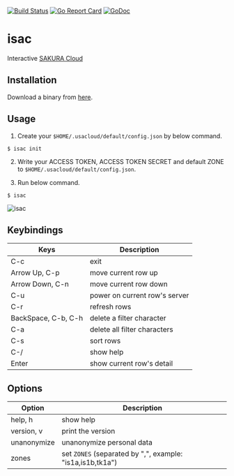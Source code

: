 [![Build Status](https://travis-ci.org/blp1526/isac.svg?branch=travis)](https://travis-ci.org/blp1526/isac)
[![Go Report Card](https://goreportcard.com/badge/github.com/blp1526/isac)](https://goreportcard.com/report/github.com/blp1526/isac)
[![GoDoc](https://godoc.org/github.com/blp1526/isac?status.svg)](https://godoc.org/github.com/blp1526/isac)

# isac

Interactive [SAKURA Cloud](https://cloud.sakura.ad.jp/)

## Installation

Download a binary from [here](https://github.com/blp1526/isac/releases).

## Usage

1. Create your `$HOME/.usacloud/default/config.json` by below command.

```
$ isac init
```

2. Write your ACCESS TOKEN, ACCESS TOKEN SECRET and default ZONE to `$HOME/.usacloud/default/config.json`.

3. Run below command.

```
$ isac
```

![isac](https://user-images.githubusercontent.com/1040576/33887076-e12c7de8-df8b-11e7-9466-5af9b6af8904.gif)

## Keybindings

|Keys|Description|
|-|-|
|C-c                |exit|
|Arrow Up, C-p      |move current row up|
|Arrow Down, C-n    |move current row down|
|C-u                |power on current row's server|
|C-r                |refresh rows|
|BackSpace, C-b, C-h|delete a filter character|
|C-a                |delete all filter characters|
|C-s                |sort rows|
|C-/                |show help|
|Enter              |show current row's detail|


## Options

|Option|Description|
|-|-|
|help, h|show help|
|version, v|print the version|
|unanonymize|unanonymize personal data|
|zones|set `ZONES` (separated by ",", example: "is1a,is1b,tk1a")|

